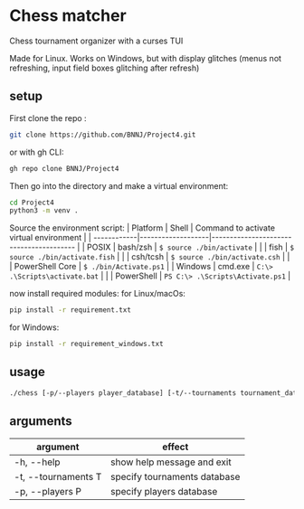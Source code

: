 # Chess matcher

Chess tournament organizer with a curses TUI

Made for Linux.
Works on Windows, but with display glitches (menus not refreshing, input field boxes glitching after refresh)

## setup

First clone the repo :
```bash
git clone https://github.com/BNNJ/Project4.git
```
or with gh CLI:
```bash
gh repo clone BNNJ/Project4
```

Then go into the directory and make a virtual environment:
```bash
cd Project4
python3 -m venv .
```

Source the environment script:
| Platform    | Shell             | Command to activate virtual environment |
| ------------|-------------------|---------------------------------------- |
| POSIX       | bash/zsh          | `$ source ./bin/activate`               |
|             | fish              | `$ source ./bin/activate.fish`          |
|             | csh/tcsh          | `$ source ./bin/activate.csh`           |
|             | PowerShell Core   | `$ ./bin/Activate.ps1`                  |
| Windows     | cmd.exe           | `C:\> .\Scripts\activate.bat`           |
|             | PowerShell        | `PS C:\> .\Scripts\Activate.ps1`        |

now install required modules:
for Linux/macOs:
```bash
pip install -r requirement.txt
```
for Windows:
```bash
pip install -r requirement_windows.txt
```

## usage

```bash
./chess [-p/--players player_database] [-t/--tournaments tournament_database]
```

## arguments

argument            | effect
--------------------|-------
-h, --help          | show help message and exit
-t, --tournaments T | specify tournaments database
-p, --players P     | specify players database
